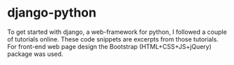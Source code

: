 # django-python
To get started with django, a web-framework for python, I followed a couple of tutorials online. These code snippets are excerpts from those tutorials. For front-end web page design the Bootstrap (HTML+CSS+JS+jQuery) package was used.
